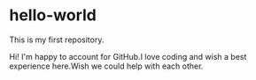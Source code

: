 # hello-world
This is my first repository.

Hi! I'm happy to account for GitHub.I love coding and 
wish a best experience here.Wish we could help with each other.
